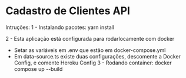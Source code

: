 # Cadastro de Clientes API

Intruções:
1 - Instalando pacotes: yarn install

2 - Esta aplicação está configurada para rodarlocamente com docker
- Setar as variáveis em .env que estão em docker-compose.yml
- Em data-source.ts existe duas configurações, descomente a Docker Config, e comente Heroku Config
3 - Rodando container: docker compose up --build



